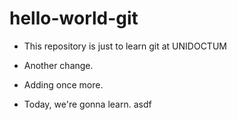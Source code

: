 # hello-world-git
- This repository is just to learn git at UNIDOCTUM
- Another change.

- Adding once more.

- Today, we're gonna learn. asdf